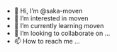 - 👋 Hi, I’m @saka-moven
- 👀 I’m interested in moven
- 🌱 I’m currently learning moven
- 💞️ I’m looking to collaborate on ...
- 📫 How to reach me ...

<!---
saka-moven/saka-moven is a ✨ special ✨ repository because its `README.md` (this file) appears on your GitHub profile.
You can click the Preview link to take a look at your changes.
--->
